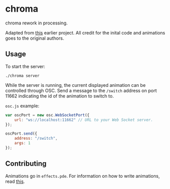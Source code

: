 # chroma
chroma rework in processing.

Adapted from [this](http://macetech.com/blog/node/111) earlier project. All credit for the inital code and animations goes to the original authors.

## Usage
To start the server:

```
./chroma server
```

While the server is running, the current displayed animation can be controlled through OSC. Send a message to the `/switch` address on port 11662 indicating the id of the animation to switch to.

`osc.js` example:

```javascript
var oscPort = new osc.WebSocketPort({
    url: "ws://localhost:11662" // URL to your Web Socket server.
});

oscPort.send({
    address: "/switch",
    args: 1
});
```

## Contributing
Animations go in `effects.pde`. For information on how to write animations, read [this](../master/doc/Creating_Effects.md).
